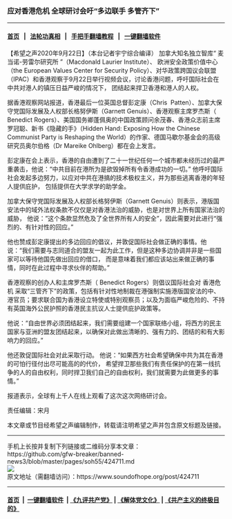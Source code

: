 ### 应对香港危机 全球研讨会吁“多边联手 多管齐下”
------------------------

#### [首页](https://github.com/gfw-breaker/banned-news3/blob/master/README.md) &nbsp;&nbsp;|&nbsp;&nbsp; [法轮功真相](https://github.com/begood0513/basic/blob/master/README.md)  &nbsp;&nbsp;|&nbsp;&nbsp; [手把手翻墙教程](https://github.com/gfw-breaker/guides/wiki)  &nbsp;&nbsp;|&nbsp;&nbsp; [一键翻墙软件](https://github.com/gfw-breaker/nogfw/blob/master/README.md)  



<div><div class="Content__Wrapper sc-1bvya0-0 grZQxZ">
 <p class="meta-top">
  <span class="meta">
   【希望之声2020年9月22日】（本台记者宇宁综合编译）
  </span>
  加拿大知名独立智库“
  <ok href="/term/381997">
   麦当诺-劳雷尔研究所
  </ok>
  ”（Macdonald Laurier Institute）、
  <ok href="/term/291466">
   欧洲安全政策价值中心
  </ok>
  （the European Values Center for Security Policy）、对华政策跨国议会联盟（IPAC）和香港观察于9月22日举行视频会议，讨论香港问题，呼吁国际社会在中共对港人的镇压日益严峻的情况下， 团结起来捍卫香港和港人的人权。
 </p>
 <p>
  据香港观察网站报道，香港最后一位英国总督彭定康（Chris  Patten）、加拿大保守党国际发展及人权部长格努伊斯（Garnett Genuis）、香港观察主席罗杰斯（ Benedict Rogers）、美国国务卿蓬佩奥的中国政策顾问余茂春、香港众志前主席罗冠聪、新书《隐藏的手》（Hidden Hand: Exposing How the Chinese Communist Party is Reshaping the World）的作家、德国马歇尔基金会的高级研究员奥尔伯格（Dr Mareike Ohlberg）都在会上发言。
 </p>
 <div class="AD_Embed__Wrap-sc-1xslmin-0 igMuqX module desktop">
  <div>
  </div>
 </div>
 <p>
  彭定康在会上表示，香港的自由遭到了二十一世纪任何一个城市都未经历过的最严重袭击，他说：“中共目前在港所为是欲毁掉所有令香港成功的一切。” 他呼吁国际社会发起多边努力，以应对中共在港搞的技术极权主义，并为那些逃离香港的年轻人提供庇护， 包括提供在大学求学的助学金。
 </p>
 <p>
  加拿大保守党国际发展及人权部长格努伊斯（Garnett Genuis）则表示，港版国安法中的域外法权条款不仅仅是对香港法治的威胁，也是对世界上所有国家法治的威胁， 他说：”这个条款显然危及了全世界所有人的安全”，因此需要对此进行“强烈的、有针对性的回应。”
 </p>
 <p>
  他也赞成彭定康提出的多边回应的倡议，并敦促国际社会做正确的事情。他说：“我们需要与志同道合的盟友一起为此工作，但是这种多边协调并非是一些国家可以等待他国先做出回应的借口， 而是意味着我们都应该站出来做正确的事情，同时在此过程中寻求伙伴的帮助。”
 </p>
 <p>
  香港观察的创办人和主席罗杰斯（ Benedict Rogers）则倡议国际社会对
  <ok href="/term/145807">
   香港危机
  </ok>
  采取“三管齐下”的政策，包括有针对性地制裁在港强制实施港版国安法的中、港官员；要求联合国为香港设立特使或特别观察员；以及为面临严峻危险的、不持有英国海外公民护照的香港民主抗议人士提供庇护政策等。
 </p>
 <p>
  他说：“自由世界必须团结起来，我们需要组建一个国家联络小组，将西方的民主国家与亚洲的盟友团结起来，以确保对此做出清晰的、强有力的、团结的和有大影响力的回应。”
 </p>
 <p>
  他还敦促国际社会对此采取行动。 他说：“如果西方社会希望确保中共为其在香港的可怕行径付出尽可能高的的代价， 希望捍卫那些我们有责任保护的在第一线抗争的人的自由权利，同时捍卫我们自己的自由权利，我们就需要为此做更多的事情。”
 </p>
 <p>
  报道表示，全球有上千人在线上观看了这次这次网络研讨会。
 </p>
 <p class="meta-btm">
  责任编辑：宋月
 </p>
 <p class="meta-btm">
  本文章或节目经希望之声编辑制作，转载请注明希望之声并包含原文标题及链接。
 </p>
</div>
</div>
<hr/>
手机上长按并复制下列链接或二维码分享本文章：<br/>
https://github.com/gfw-breaker/banned-news3/blob/master/pages/soh55/424711.md <br/>
<a href='https://github.com/gfw-breaker/banned-news3/blob/master/pages/soh55/424711.md'><img src='https://github.com/gfw-breaker/banned-news3/blob/master/pages/soh55/424711.md.png'/></a> <br/>
原文地址（需翻墙访问）：https://www.soundofhope.org/post/424711


------------------------
#### [首页](https://github.com/gfw-breaker/banned-news3/blob/master/README.md) &nbsp;|&nbsp; [一键翻墙软件](https://github.com/gfw-breaker/nogfw/blob/master/README.md) &nbsp;| [《九评共产党》](https://github.com/gfw-breaker/9ping.md/blob/master/README.md#九评之一评共产党是什么) | [《解体党文化》](https://github.com/gfw-breaker/jtdwh.md/blob/master/README.md) | [《共产主义的终极目的》](https://github.com/gfw-breaker/gczydzjmd.md/blob/master/README.md)


<img src='http://gfw-breaker.win/banned-news3/pages/soh55/424711.md' width='0px' height='0px'/>
